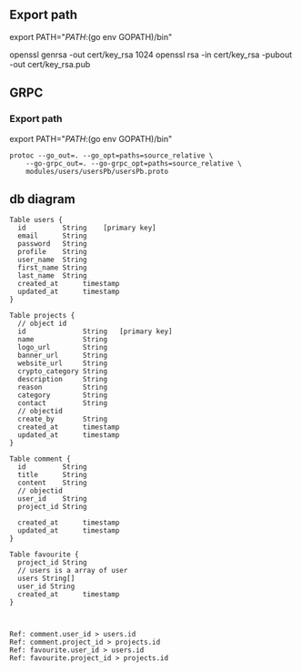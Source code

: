 ## Export path
export PATH="$PATH:$(go env GOPATH)/bin"

openssl genrsa -out cert/key_rsa 1024
openssl rsa -in cert/key_rsa -pubout -out cert/key_rsa.pub

## GRPC
### Export path
export PATH="$PATH:$(go env GOPATH)/bin"
```
protoc --go_out=. --go_opt=paths=source_relative \
    --go-grpc_out=. --go-grpc_opt=paths=source_relative \
    modules/users/usersPb/usersPb.proto
```

## db diagram

```
Table users {
  id         String    [primary key]
  email      String    
  password   String
  profile    String
  user_name  String
  first_name String
  last_name  String
  created_at      timestamp
  updated_at      timestamp
}

Table projects {
  // object id
  id              String   [primary key]
  name            String
  logo_url        String
  banner_url      String
  website_url     String
  crypto_category String
  description     String   
  reason          String   
  category        String
  contact         String
  // objectid
  create_by       String
  created_at      timestamp
  updated_at      timestamp
}

Table comment {
  id         String
  title      String
  content    String
  // objectid
  user_id    String
  project_id String

  created_at      timestamp
  updated_at      timestamp
}

Table favourite {
  project_id String
  // users is a array of user
  users String[]
  user_id String
  created_at      timestamp
}



Ref: comment.user_id > users.id
Ref: comment.project_id > projects.id
Ref: favourite.user_id > users.id
Ref: favourite.project_id > projects.id

```

